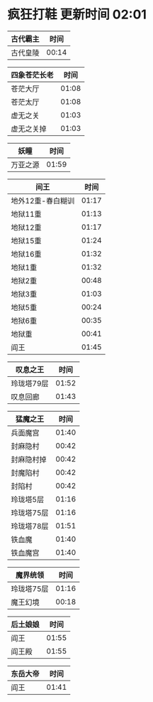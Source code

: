 # 疯狂打鞋 更新时间 02:01

| 古代霸主   | 时间    |
|--------|-------|
| 古代皇陵 | 00:14 |

| 四象苍茫长老   | 时间    |
|--------|-------|
| 苍茫大厅 | 01:08 |
| 苍茫太厅 | 01:08 |
| 虚无之关 | 01:03 |
| 虚无之关掉 | 01:03 |

| 妖瞳   | 时间    |
|--------|-------|
| 万亚之源 | 01:59 |

| 间王   | 时间    |
|--------|-------|
| 地外12重-春白糊训 | 01:17 |
| 地狱11重 | 01:13 |
| 地狱12重 | 01:17 |
| 地狱15重 | 01:24 |
| 地狱16重 | 01:32 |
| 地狱1重 | 01:32 |
| 地狱2重 | 00:48 |
| 地狱3重 | 01:03 |
| 地狱5重 | 00:24 |
| 地狱6重 | 00:35 |
| 地狱重 | 00:41 |
| 阎王 | 01:45 |

| 叹息之王   | 时间    |
|--------|-------|
| 玲珑塔79层 | 01:52 |
| 叹息回廊 | 01:43 |

| 猛魔之王   | 时间    |
|--------|-------|
| 兵面魔宫 | 01:40 |
| 封麻隐村 | 00:42 |
| 封麻隐村掉 | 00:42 |
| 封魔陷村 | 00:42 |
| 封陷村 | 00:42 |
| 玲珑塔5层 | 01:16 |
| 玲珑塔75层 | 01:16 |
| 玲珑塔78层 | 01:51 |
| 铁血魔 | 01:40 |
| 铁血魔宫 | 01:40 |

| 魔界统领   | 时间    |
|--------|-------|
| 玲珑塔75层 | 01:16 |
| 魔王幻境 | 00:18 |

| 后土娘娘   | 时间    |
|--------|-------|
| 阎王 | 01:55 |
| 阎王殿 | 01:55 |

| 东岳大帝   | 时间    |
|--------|-------|
| 阎王 | 01:41 |